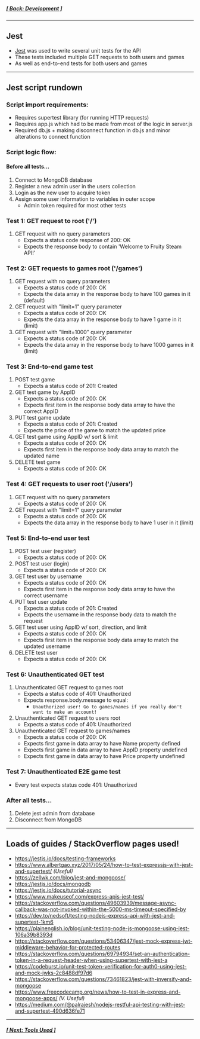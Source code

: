 ##### [[ Back: Development ]](3-Development.md)

<hr>

## Jest
- [Jest](https://jestjs.io) was used to write several unit tests for the API
- These tests included multiple GET requests to both users and games
- As well as end-to-end tests for both users and games

<hr>

## Jest script rundown
### Script import requirements:
- Requires supertest library (for running HTTP requests)
- Requires app.js which had to be made from most of the logic in server.js
- Required db.js + making disconnect function in db.js and minor alterations to connect function

### Script logic flow:
#### Before all tests...
1. Connect to MongoDB database
2. Register a new admin user in the users collection
3. Login as the new user to acquire token
4. Assign some user information to variables in outer scope
   - Admin token required for most other tests

### Test 1: GET request to root ('/')
1. GET request with no query parameters
   - Expects a status code response of 200: OK
   - Expects the response body to contain 'Welcome to Fruity Steam API!'

### Test 2: GET requests to games root ('/games')
1. GET request with no query parameters
   - Expects a status code of 200: OK
   - Expects the data array in the response body to have 100 games in it (default)
2. GET request with "limit=1" query parameter
   - Expects a status code of 200: OK
   - Expects the data array in the response body to have 1 game in it (limit)
3. GET request with "limit=1000" query parameter
    - Expects a status code of 200: OK
    - Expects the data array in the response body to have 1000 games in it (limit)

### Test 3: End-to-end game test
1. POST test game
    - Expects a status code of 201: Created
2. GET test game by AppID
    - Expects a status code of 200: OK
    - Expects first item in the response body data array to have the correct AppID
3. PUT test game update
    - Expects a status code of 201: Created
    - Expects the price of the game to match the updated price
4. GET test game using AppID w/ sort & limit
    - Expects a status code of 200: OK
    - Expects first item in the response body data array to match the updated name
5. DELETE test game
    - Expects a status code of 200: OK

### Test 4: GET requests to user root ('/users')
1. GET request with no query parameters
    - Expects a status code of 200: OK
2. GET request with "limit=1" query parameter
    - Expects a status code of 200: OK
    - Expects the data array in the response body to have 1 user in it (limit)

### Test 5: End-to-end user test
1. POST test user (register)
    - Expects a status code of 200: OK
2. POST test user (login)
    - Expects a status code of 200: OK
3. GET test user by username
    - Expects a status code of 200: OK
    - Expects first item in the response body data array to have the correct username
4. PUT test user update
    - Expects a status code of 201: Created
    - Expects the username in the response body data to match the request
5. GET test user using AppID w/ sort, direction, and limit
    - Expects a status code of 200: OK
    - Expects first item in the response body data array to match the updated username
6. DELETE test user
    - Expects a status code of 200: OK

### Test 6: Unauthenticated GET test
1. Unauthenticated GET request to games root
   - Expects a status code of 401: Unauthorized
   - Expects response.body.message to equal:
     - ```Unauthorized user! Go to games/names if you really don't want to make an account!```
2. Unauthenticated GET request to users root
   - Expects a status code of 401: Unauthorized
3. Unauthenticated GET request to games/names
   - Expects a status code of 200: OK
   - Expects first game in data array to have Name property defined
   - Expects first game in data array to have AppID property undefined
   - Expects first game in data array to have Price property undefined

### Test 7: Unauthenticated E2E game test
  - Every test expects status code 401: Unauthorized

### After all tests...
1. Delete jest admin from database
2. Disconnect from MongoDB

<hr>

## Loads of guides / StackOverflow pages used!
- https://jestjs.io/docs/testing-frameworks
- https://www.albertgao.xyz/2017/05/24/how-to-test-expressjs-with-jest-and-supertest/ *(Useful)*
- https://zellwk.com/blog/jest-and-mongoose/
- https://jestjs.io/docs/mongodb
- https://jestjs.io/docs/tutorial-async
- https://www.makeuseof.com/express-apis-jest-test/
- https://stackoverflow.com/questions/49603939/message-async-callback-was-not-invoked-within-the-5000-ms-timeout-specified-by
- https://dev.to/nedsoft/testing-nodejs-express-api-with-jest-and-supertest-1km6
- https://plainenglish.io/blog/unit-testing-node-js-mongoose-using-jest-106a39b8393d
- https://stackoverflow.com/questions/53406347/jest-mock-express-jwt-middleware-behavior-for-protected-routes
- https://stackoverflow.com/questions/69794934/set-an-authentication-token-in-a-request-header-when-using-supertest-with-jest-a
- https://codeburst.io/unit-test-token-verification-for-auth0-using-jest-and-mock-jwks-2c8488df97d6
- https://stackoverflow.com/questions/73461823/jest-with-inversify-and-mongoose
- https://www.freecodecamp.org/news/how-to-test-in-express-and-mongoose-apps/ *(V. Useful)*
- https://medium.com/@palrajesh/nodejs-restful-api-testing-with-jest-and-supertest-490d636fe71

<hr>

##### [[ Next: Tools Used ]](5-ToolsUsed.md)

